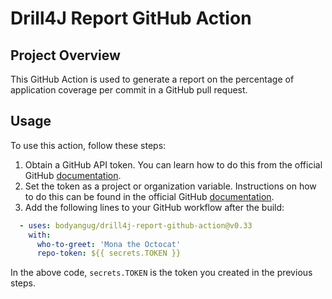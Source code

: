 # Drill4J Report GitHub Action

## Project Overview
This GitHub Action is used to generate a report on the percentage of application coverage per commit in a GitHub pull
request.

## Usage

To use this action, follow these steps:

1. Obtain a GitHub API token. You can learn how to do this from the official
   GitHub [documentation](https://docs.github.com/en/authentication/keeping-your-account-and-data-secure/managing-your-personal-access-tokens).
1. Set the token as a project or organization variable. Instructions on how to do this can be found in the official
   GitHub [documentation](https://docs.github.com/en/codespaces/managing-codespaces-for-your-organization/managing-development-environment-secrets-for-your-repository-or-organization).
1. Add the following lines to your GitHub workflow after the build:

```yml 
  - uses: bodyangug/drill4j-report-github-action@v0.33
    with:
      who-to-greet: 'Mona the Octocat'
      repo-token: ${{ secrets.TOKEN }}
```

In the above code, `secrets.TOKEN` is the token you created in the previous steps.
